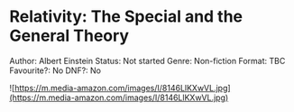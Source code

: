 # Relativity: The Special and the General Theory

Author: Albert Einstein
Status: Not started
Genre: Non-fiction
Format: TBC
Favourite?: No
DNF?: No

![https://m.media-amazon.com/images/I/8146LlKXwVL.jpg](https://m.media-amazon.com/images/I/8146LlKXwVL.jpg)